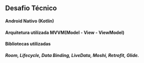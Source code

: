 ## Desafio Técnico
#### Android Nativo (Kotlin)
#### Arquitetura utilizada MVVM(Model - View - ViewModel)
#### Bibliotecas utilizadas
##### Room, Lifecycle, Data Binding, LiveData, Moshi, Retrofit, Glide.
